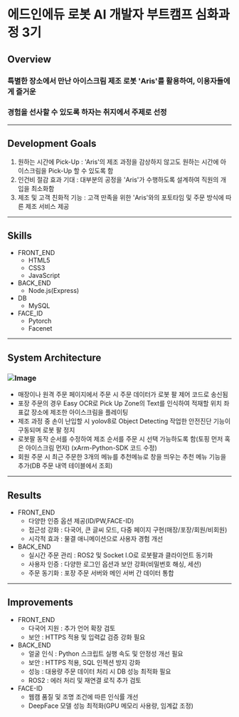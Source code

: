 # 에드인에듀 로봇 AI 개발자 부트캠프 심화과정 3기
## Overview
### 특별한 장소에서 만난 아이스크림 제조 로봇 'Aris'를 활용하여, 이용자들에게 즐거운 
### 경험을 선사할 수 있도록 하자는 취지에서 주제로 선정
---
## Development Goals
1. 원하는 시간에 Pick-Up : 'Aris'의 제조 과정을 감상하지 않고도 원하는 시간에 아이스크림을 Pick-Up 할 수 있도록 함
2. 인건비 절감 효과 기대 : 대부분의 공정을 'Aris'가 수행하도록 설계하여 직원의 개입을 최소화함
3. 제조 및 고객 친화적 기능 : 고객 만족을 위한 'Aris'와의 포토타임 및 주문 방식에 따른 제조 서비스 제공
---
## Skills
+ FRONT_END
  + HTML5
  + CSS3
  + JavaScript
+ BACK_END
  + Node.js(Express)
+ DB
  + MySQL
+ FACE_ID
  + Pytorch
  + Facenet
---
## System Architecture
### ![Image](https://github.com/user-attachments/assets/a802b279-f6e9-47c4-b387-2384f48a1b0e)
+ 매장이나 원격 주문 페이지에서 주문 시 주문 데이터가 로봇 팔 제어 코드로 송신됨
+ 포장 주문의 경우 Easy OCR로 Pick Up Zone의 Text를 인식하여 적재할 위치 좌표값 장소에 제조한 아이스크림을 플레이팅
+ 제조 과정 중 손이 난입할 시 yolov8로 Object Detecting 작업한 안전진단 기능이 구동되며 로봇 팔 정지
+ 로봇팔 동작 순서를 수정하여 제조 순서를 주문 시 선택 가능하도록 함(토핑 먼저 혹은 아이스크림 먼저) (xArm-Python-SDK 코드 수정)
+ 회원 주문 시 최근 주문한 3개의 메뉴를 추천메뉴로 창을 띄우는 추천 메뉴 기능을 추가(DB 주문 내역 테이블에서 조회)
---
## Results
+ FRONT_END
  + 다양한 인증 옵션 제공(ID/PW,FACE-ID)
  + 접근성 강화 : 다국어, 큰 글씨 모드, 다중 페이지 구현(매장/포장/회원/비회원)
  + 시각적 효과 : 물결 애니메이션으로 사용자 경험 개선
+ BACK_END
  + 실시간 주문 관리 : ROS2 및 Socket I.O로 로봇팔과 클라이언트 동기화
  + 사용자 인증 : 다양한 로그인 옵션과 보안 강화(비밀번호 해싱, 세션)
  + 주문 동기화 : 포장 주문 서버와 메인 서버 간 데이터 통합
    
---
## Improvements
+ FRONT_END
  + 다국어 지원 : 추가 언어 확장 검토
  + 보안 : HTTPS 적용 및 입력값 검증 강화 필요
+ BACK_END
  + 얼굴 인식 : Python 스크립트 실행 속도 및 안정성 개선 필요
  + 보안 : HTTPS 적용, SQL 인젝션 방지 강화
  + 성능 : 대용량 주문 데이터 처리 시 DB 성능 최적화 필요
  + ROS2 : 에러 처리 및 재연결 로직 추가 검토
+ FACE-ID
  + 웹캠 품질 및 조명 조건에 따른 인식률 개선
  + DeepFace 모델 성능 최적화(GPU 메모리 사용량, 임계값 조정)












